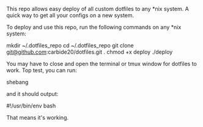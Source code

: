 This repo allows easy deploy of all custom dotfiles to any *nix system.
A quick way to get all your configs on a new system.


To deploy and use this repo, run the following commands on any *nix system:

mkdir ~/.dotfiles_repo
cd ~/.dotfiles_repo
git clone git@github.com:carbide20/dotfiles.git .
chmod +x deploy
./deploy

You may have to close and open the terminal or tmux window for dotfiles to work.
Top test, you can run:

shebang

and it should output:

#!/usr/bin/env bash

That means it's working.
